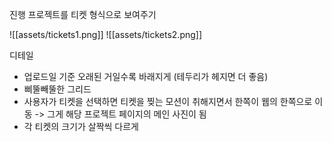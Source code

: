 진행 프로젝트를 티켓 형식으로 보여주기

![[assets/tickets1.png]]
![[assets/tickets2.png]]


디테일
- 업로드일 기준 오래된 거일수록 바래지게 (테두리가 헤지면 더 좋음)
- 삐뚤빼뚤한 그리드
- 사용자가 티켓을 선택하면 티켓을 찢는 모션이 취해지면서 한쪽이 웹의 한쪽으로 이동 -> 그게 해당 프로젝트 페이지의 메인 사진이 됨
- 각 티켓의 크기가 살짝씩 다르게